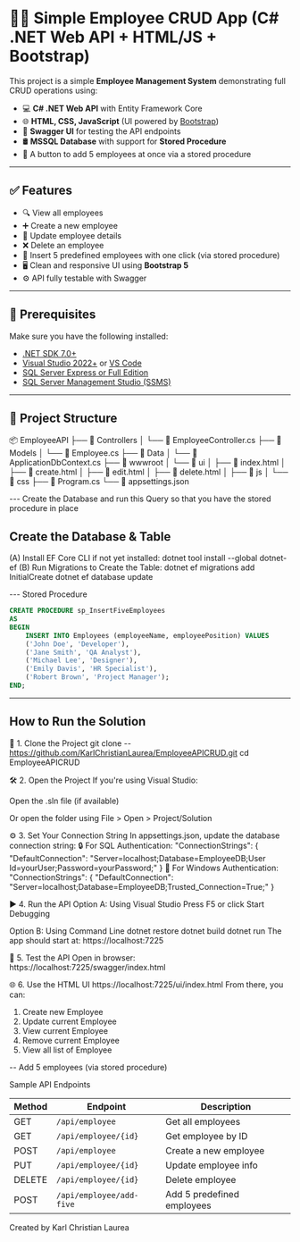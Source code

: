 # 🧑‍💼 Simple Employee CRUD App (C# .NET Web API + HTML/JS + Bootstrap)

This project is a simple **Employee Management System** demonstrating full CRUD operations using:

- 💻 **C# .NET Web API** with Entity Framework Core
- 🌐 **HTML, CSS, JavaScript** (UI powered by [Bootstrap](https://getbootstrap.com/))
- 🧪 **Swagger UI** for testing the API endpoints
- 🛢️ **MSSQL Database** with support for **Stored Procedure**
- 🔘 A button to add 5 employees at once via a stored procedure

---

## ✅ Features

- 🔍 View all employees
- ➕ Create a new employee
- 📝 Update employee details
- ❌ Delete an employee
- 🧩 Insert 5 predefined employees with one click (via stored procedure)
- 🖥️ Clean and responsive UI using **Bootstrap 5**
- ⚙️ API fully testable with Swagger

---

## 🧰 Prerequisites

Make sure you have the following installed:

- [.NET SDK 7.0+](https://dotnet.microsoft.com/en-us/download)
- [Visual Studio 2022+](https://visualstudio.microsoft.com/) or [VS Code](https://code.visualstudio.com/)
- [SQL Server Express or Full Edition](https://www.microsoft.com/en-us/sql-server/sql-server-downloads)
- [SQL Server Management Studio (SSMS)](https://learn.microsoft.com/en-us/sql/ssms/download-sql-server-management-studio-ssms)

---
## 📁 Project Structure
📦 EmployeeAPI
├── 📂 Controllers
│ └── 📄 EmployeeController.cs
├── 📂 Models
│ └── 📄 Employee.cs
├── 📂 Data
│ └── 📄 ApplicationDbContext.cs
├── 📂 wwwroot
│ └── 📂 ui
│ ├── 📄 index.html
│ ├── 📄 create.html
│ ├── 📄 edit.html
│ ├── 📄 delete.html
│ ├── 📂 js
│ └── 📂 css
├── 📄 Program.cs
└── 📄 appsettings.json

--- Create the Database and run this Query so that you have the stored procedure in place
## Create the Database & Table
(A) Install EF Core CLI if not yet installed:
dotnet tool install --global dotnet-ef
(B) Run Migrations to Create the Table:
dotnet ef migrations add InitialCreate
dotnet ef database update

--- Stored Procedure
```sql
CREATE PROCEDURE sp_InsertFiveEmployees
AS
BEGIN
    INSERT INTO Employees (employeeName, employeePosition) VALUES 
    ('John Doe', 'Developer'),
    ('Jane Smith', 'QA Analyst'),
    ('Michael Lee', 'Designer'),
    ('Emily Davis', 'HR Specialist'),
    ('Robert Brown', 'Project Manager');
END;
```
---
## How to Run the Solution
🔧 1. Clone the Project
git clone -- https://github.com/KarlChristianLaurea/EmployeeAPICRUD.git
cd EmployeeAPICRUD

🛠️ 2. Open the Project
If you're using Visual Studio:

Open the .sln file (if available)

Or open the folder using File > Open > Project/Solution

⚙️ 3. Set Your Connection String
In appsettings.json, update the database connection string:
🔒 For SQL Authentication:
"ConnectionStrings": {
  "DefaultConnection": "Server=localhost;Database=EmployeeDB;User Id=yourUser;Password=yourPassword;"
}
🧾 For Windows Authentication:
"ConnectionStrings": {
  "DefaultConnection": "Server=localhost;Database=EmployeeDB;Trusted_Connection=True;"
}

▶️ 4. Run the API
Option A: Using Visual Studio
Press F5 or click Start Debugging

Option B: Using Command Line
dotnet restore
dotnet build
dotnet run
The app should start at:
https://localhost:7225

🧪 5. Test the API
Open in browser:
https://localhost:7225/swagger/index.html

🌐 6. Use the HTML UI
https://localhost:7225/ui/index.html
From there, you can:
1. Create new Employee
2. Update current Employee
3. View current Employee
4. Remove current Employee
5. View all list of Employee

-- Add 5 employees (via stored procedure)

Sample API Endpoints

| Method | Endpoint                 | Description                |
| ------ | ------------------------ | -------------------------- |
| GET    | `/api/employee`          | Get all employees          |
| GET    | `/api/employee/{id}`     | Get employee by ID         |
| POST   | `/api/employee`          | Create a new employee      |
| PUT    | `/api/employee/{id}`     | Update employee info       |
| DELETE | `/api/employee/{id}`     | Delete employee            |
| POST   | `/api/employee/add-five` | Add 5 predefined employees |

Created by Karl Christian Laurea



